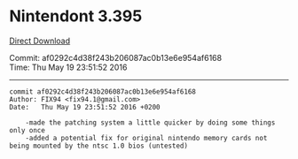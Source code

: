 # Nintendont 3.395
[Direct Download](./Nintendont.zip)

Commit: af0292c4d38f243b206087ac0b13e6e954af6168  
Time: Thu May 19 23:51:52 2016   

-----

```
commit af0292c4d38f243b206087ac0b13e6e954af6168
Author: FIX94 <fix94.1@gmail.com>
Date:   Thu May 19 23:51:52 2016 +0200

    -made the patching system a little quicker by doing some things only once
    -added a potential fix for original nintendo memory cards not being mounted by the ntsc 1.0 bios (untested)
```
